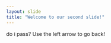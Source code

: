 ```yaml
---
layout: slide
title: "Welcome to our second slide!"
---
```

do i pass?
Use the left arrow to go back!
